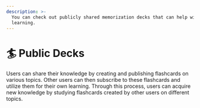 ```yaml
---
description: >-
  You can check out publicly shared memorization decks that can help with your
  learning.
---
```


# 🏄 Public Decks

Users can share their knowledge by creating and publishing flashcards on various topics. Other users can then subscribe to these flashcards and utilize them for their own learning. Through this process, users can acquire new knowledge by studying flashcards created by other users on different topics.
